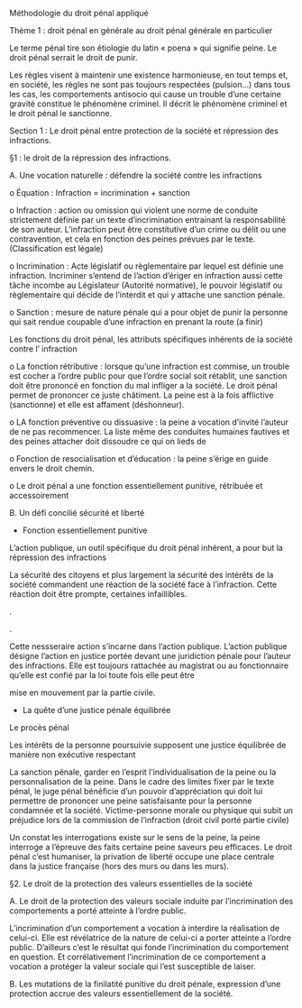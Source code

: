 Méthodologie du droit pénal appliqué


Thème 1 : droit pénal en générale au droit pénal générale en particulier


Le terme pénal tire son étiologie du latin « poena » qui signifie peine. Le droit pénal serrait le droit de punir.

Les règles visent à maintenir une existence harmonieuse, en tout temps et, en société, les règles ne sont pas toujours respectées (pulsion…) dans tous les cas, les comportements antisocio qui cause un trouble d’une certaine gravité constitue le phénomène criminel. Il décrit le phénomène criminel et le droit pénal le sanctionne.


Section 1 : Le droit pénal entre protection de la société et répression des infractions.


§1 : le droit de la répression des infractions.


A. Une vocation naturelle : défendre la société contre les infractions

o Équation : Infraction = incrimination + sanction

o Infraction : action ou omission qui violent une norme de conduite strictement définie par un texte d’incrimination entrainant la responsabilité de son auteur. L’infraction peut être constitutive d’un crime ou délit ou une contravention, et cela en fonction des peines prévues par le texte. (Classification est légale)

o Incrimination : Acte législatif ou règlementaire par lequel est définie une infraction. Incriminer s’entend de l’action d’ériger en infraction aussi cette tâche incombe au Législateur (Autorité normative), le pouvoir législatif ou règlementaire qui décide de l’interdit et qui y attache une sanction pénale.

o Sanction : mesure de nature pénale qui a pour objet de punir la personne qui sait rendue coupable d’une infraction en prenant la route (a finir)


Les fonctions du droit pénal, les attributs spécifiques inhérents de la société contre l’ infraction

o La fonction rétributive : lorsque qu’une infraction est commise, un trouble est cocher a l’ordre public pour que l’ordre social soit rétablit, une sanction doit être prononcé en fonction du mal infliger a la société. Le droit pénal permet de prononcer ce juste châtiment. La peine est à la fois afflictive (sanctionne) et elle est affament (déshonneur).

o LA fonction préventive ou dissuasive : la peine a vocation d’invité l’auteur de ne pas recommencer. La liste même des conduites humaines fautives et des peines attacher doit dissoudre ce qui on lieds de

o Fonction de resocialisation et d’éducation : la peine s’érige en guide envers le droit chemin.

o Le droit pénal a une fonction essentiellement punitive, rétribuée et accessoirement


B. Un défi concilié sécurité et liberté

- Fonction essentiellement punitive

L’action publique, un outil spécifique du droit pénal inhérent, a pour but la répression des infractions

La sécurité des citoyens et plus largement la sécurité des intérêts de la société commandent une réaction de la société face à l’infraction. Cette réaction doit être prompte, certaines infaillibles.

.

.

Cette nessseraire action s’incarne dans l’action publique. L’action publique désigne l’action en justice portée devant une juridiction pénale pour l’auteur des infractions. Elle est toujours rattachée au magistrat ou au fonctionnaire qu’elle est confié par la loi toute fois elle peut être

mise en mouvement par la partie civile.


- La quête d’une justice pénale équilibrée

Le procès pénal

Les intérêts de la personne poursuivie supposent une justice équilibrée de manière non exécutive respectant

La sanction pénale, garder en l’esprit l’individualisation de la peine ou la personnalisation de la peine. Dans le cadre des limites fixer par le texte pénal, le juge pénal bénéficie d’un pouvoir d’appréciation qui doit lui permettre de prononcer une peine satisfaisante pour la personne condamnée et la société. Victime-personne morale ou physique qui subit un préjudice lors de la commission de l’infraction (droit civil porté partie civile)

Un constat les interrogations existe sur le sens de la peine, la peine interroge a l’épreuve des faits certaine peine saveurs peu efficaces. Le droit pénal c’est humaniser, la privation de liberté occupe une place centrale dans la justice française (hors des murs ou dans les murs).


§2. Le droit de la protection des valeurs essentielles de la société

A. Le droit de la protection des valeurs sociale induite par l’incrimination des comportements a porté atteinte à l’ordre public.

L’incrimination d’un comportement a vocation à interdire la réalisation de celui-ci. Elle est révélatrice de la nature de celui-ci a porter atteinte a l’ordre public. D’ailleurs c’est le résultat qui fonde l’incrimination du comportement en question. Et corrélativement l’incrimination de ce comportement a vocation a protéger la valeur sociale qui l’est susceptible de laiser.


B. Les mutations de la finilatité punitive du droit pénale, expression d’une protection accrue des valeurs essentiellement de la société.
